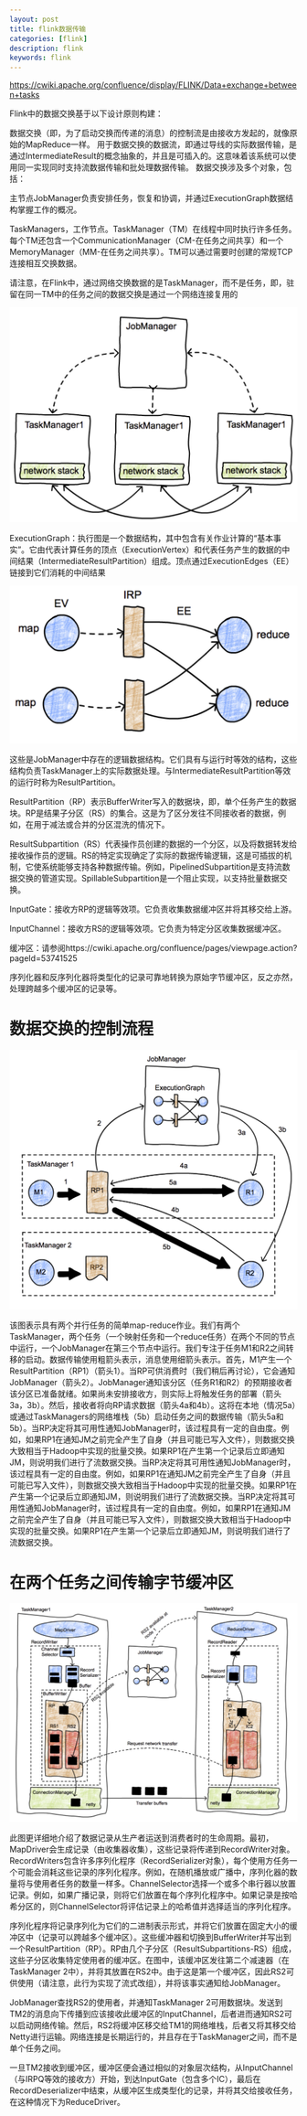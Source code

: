 ```yaml
---
layout: post
title: flink数据传输
categories: [flink]
description: flink
keywords: flink
---
```


https://cwiki.apache.org/confluence/display/FLINK/Data+exchange+between+tasks

Flink中的数据交换基于以下设计原则构建：

数据交换（即，为了启动交换而传递的消息）的控制流是由接收方发起的，就像原始的MapReduce一样。
用于数据交换的数据流，即通过导线的实际数据传输，是通过IntermediateResult的概念抽象的，并且是可插入的。这意味着该系统可以使用同一实现同时支持流数据传输和批处理数据传输。
数据交换涉及多个对象，包括：

主节点JobManager负责安排任务，恢复和协调，并通过ExecutionGraph数据结构掌握工作的概况。

TaskManagers，工作节点。TaskManager（TM）在线程中同时执行许多任务。每个TM还包含一个CommunicationManager（CM-在任务之间共享）和一个MemoryManager（MM-在任务之间共享）。TM可以通过需要时创建的常规TCP连接相互交换数据。

请注意，在Flink中，通过网络交换数据的是TaskManager，而不是任务，即，驻留在同一TM中的任务之间的数据交换是通过一个网络连接复用的

![data-exchange-1](/images/posts/data-exchange-1.png)

ExecutionGraph：执行图是一个数据结构，其中包含有关作业计算的“基本事实”。它由代表计算任务的顶点（ExecutionVertex）和代表任务产生的数据的中间结果（IntermediateResultPartition）组成。顶点通过ExecutionEdges（EE）链接到它们消耗的中间结果

![data-exchanges2](/images/posts/data-exchanges2.png)

这些是JobManager中存在的逻辑数据结构。它们具有与运行时等效的结构，这些结构负责TaskManager上的实际数据处理。与IntermediateResultPartition等效的运行时称为ResultPartition。

ResultPartition（RP）表示BufferWriter写入的数据块，即，单个任务产生的数据块。RP是结果子分区（RS）的集合。这是为了区分发往不同接收者的数据，例如，在用于减法或合并的分区混洗的情况下。

ResultSubpartition（RS）代表操作员创建的数据的一个分区，以及将数据转发给接收操作员的逻辑。RS的特定实现确定了实际的数据传输逻辑，这是可插拔的机制，它使系统能够支持各种数据传输。例如，PipelinedSubpartition是支持流数据交换的管道实现。SpillableSubpartition是一个阻止实现，以支持批量数据交换。

InputGate：接收方RP的逻辑等效项。它负责收集数据缓冲区并将其移交给上游。

InputChannel：接收方RS的逻辑等效项。它负责为特定分区收集数据缓冲区。

缓冲区：请参阅https://cwiki.apache.org/confluence/pages/viewpage.action?pageId=53741525

序列化器和反序列化器将类型化的记录可靠地转换为原始字节缓冲区，反之亦然，处理跨越多个缓冲区的记录等。

# 数据交换的控制流程

![data-exchange3](/images/posts/data-exchange3.png)

该图表示具有两个并行任务的简单map-reduce作业。我们有两个TaskManager，两个任务（一个映射任务和一个reduce任务）在两个不同的节点中运行，一个JobManager在第三个节点中运行。我们专注于任务M1和R2之间转移的启动。数据传输使用粗箭头表示，消息使用细箭头表示。首先，M1产生一个ResultPartition（RP1）（箭头1）。当RP可供消费时（我们稍后再讨论），它会通知JobManager（箭头2）。JobManager通知该分区（任务R1和R2）的预期接收者该分区已准备就绪。如果尚未安排接收方，则实际上将触发任务的部署（箭头3a，3b）。然后，接收者将向RP请求数据（箭头4a和4b）。这将在本地（情况5a）或通过TaskManagers的网络堆栈（5b）启动任务之间的数据传输（箭头5a和5b）。当RP决定将其可用性通知JobManager时，该过程具有一定的自由度。例如，如果RP1在通知JM之前完全产生了自身（并且可能已写入文件），则数据交换大致相当于Hadoop中实现的批量交换。如果RP1在产生第一个记录后立即通知JM，则说明我们进行了流数据交换。当RP决定将其可用性通知JobManager时，该过程具有一定的自由度。例如，如果RP1在通知JM之前完全产生了自身（并且可能已写入文件），则数据交换大致相当于Hadoop中实现的批量交换。如果RP1在产生第一个记录后立即通知JM，则说明我们进行了流数据交换。当RP决定将其可用性通知JobManager时，该过程具有一定的自由度。例如，如果RP1在通知JM之前完全产生了自身（并且可能已写入文件），则数据交换大致相当于Hadoop中实现的批量交换。如果RP1在产生第一个记录后立即通知JM，则说明我们进行了流数据交换。

# 在两个任务之间传输字节缓冲区

![data-exchange4](/images/posts/data-exchange4.png)

此图更详细地介绍了数据记录从生产者运送到消费者时的生命周期。最初，MapDriver会生成记录（由收集器收集），这些记录将传递到RecordWriter对象。RecordWriters包含许多序列化程序（RecordSerializer对象），每个使用方任务一个可能会消耗这些记录的序列化程序。例如，在随机播放或广播中，序列化器的数量将与使用者任务的数量一样多。ChannelSelector选择一个或多个串行器以放置记录。例如，如果广播记录，则将它们放置在每个序列化程序中。如果记录是按哈希分区的，则ChannelSelector将评估记录上的哈希值并选择适当的序列化程序。

序列化程序将记录序列化为它们的二进制表示形式，并将它们放置在固定大小的缓冲区中（记录可以跨越多个缓冲区）。这些缓冲器和切换到BufferWriter并写出到一个ResultPartition（RP）。RP由几个子分区（ResultSubpartitions-RS）组成，这些子分区收集特定使用者的缓冲区。在图中，该缓冲区发往第二个减速器（在TaskManager 2中），并将其放置在RS2中。由于这是第一个缓冲区，因此RS2可供使用（请注意，此行为实现了流式改组），并将该事实通知给JobManager。

JobManager查找RS2的使用者，并通知TaskManager 2可用数据块。发送到TM2的消息向下传播到应该接收此缓冲区的InputChannel，后者进而通知RS2可以启动网络传输。然后，RS2将缓冲区移交给TM1的网络堆栈，后者又将其移交给Netty进行运输。网络连接是长期运行的，并且存在于TaskManager之间，而不是单个任务之间。

一旦TM2接收到缓冲区，缓冲区便会通过相似的对象层次结构，从InputChannel（与IRPQ等效的接收方）开始，到达InputGate（包含多个IC），最后在RecordDeserializer中结束，从缓冲区生成类型化的记录，并将其交给接收任务，在这种情况下为ReduceDriver。
